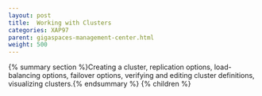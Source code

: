 ```yaml
---
layout: post
title:  Working with Clusters
categories: XAP97
parent: gigaspaces-management-center.html
weight: 500
---
```


{% summary section %}Creating a cluster, replication options, load-balancing options, failover options, verifying and editing cluster definitions, visualizing clusters.{% endsummary %}
{% children %}
